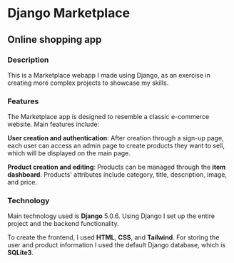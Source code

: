 # Django Marketplace
## Online shopping app

### Description
This is a Marketplace webapp I made using Django, as an exercise in creating more complex projects to showcase my
skills.

### Features
The Marketplace app is designed to resemble a classic e-commerce website.
Main features include:

**User creation and authentication**: After creation through a sign-up page, each user can access an admin page to create
products they want to sell, which will be displayed on the main page.

**Product creation and editing**: Products can be managed through the **item dashboard**. Products' attributes include
category, title, description, image, and price.

### Technology
Main technology used is **Django** 5.0.6. Using Django I set up the entire project and the backend functionality.

To create the frontend, I used **HTML**, **CSS**, and **Tailwind**. For storing the user and product information I used
the default Django database, which is **SQLite3**.
